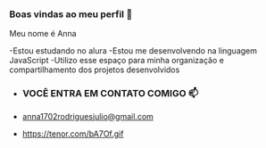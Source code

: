 ### Boas vindas ao meu perfil 💜

Meu nome é Anna 

-Estou estudando no alura
-Estou me desenvolvendo na linguagem JavaScript
-Utilizo esse espaço para minha organização e compartilhamento dos projetos desenvolvidos

- ### VOCÊ ENTRA EM CONTATO COMIGO 📫

- anna1702rodriguesjulio@gmail.com

- https://tenor.com/bA7Of.gif  
